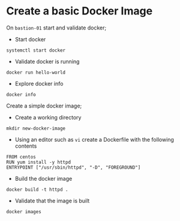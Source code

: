 # Create a basic Docker Image
On `bastion-01` start and validate docker; 

- Start docker

```
systemctl start docker
```

- Validate docker is running

```
docker run hello-world
```

- Explore docker info

```
docker info
```

Create a simple docker image; 
- Create a working directory

```
mkdir new-docker-image
```

- Using an editor such as `vi` create a Dockerfile with 
the following contents

```
FROM centos
RUN yum install -y httpd
ENTRYPOINT ["/usr/sbin/httpd", "-D", "FOREGROUND"]
```

- Build the docker image

```
docker build -t httpd .
```

- Validate that the image is built

```
docker images
```